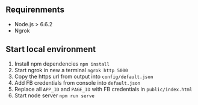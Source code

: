 ## Requirenments
* Node.js > 6.6.2
* Ngrok

## Start local environment
1. Install npm dependencies ``npm install``
2. Start ngrok in new a terminal ``ngrok http 5000``
3. Copy the https url from output into ``config/default.json``
4. Add FB credentials from console into ``default.json``
5. Replace all ``APP_ID`` and ``PAGE_ID`` with FB credentials in ``public/index.html``
5. Start node server ``npm run serve``
